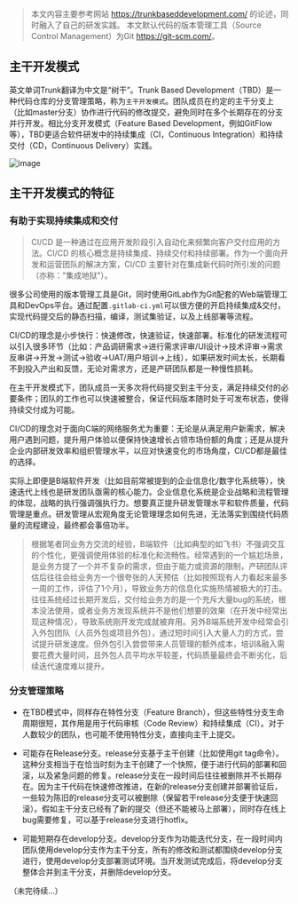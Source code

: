 > 本文内容主要参考网站 <https://trunkbaseddevelopment.com/> 的论述，同时融入了自己的研发实践。
> 本文默认代码的版本管理工具（Source Control Management）为Git <https://git-scm.com/>。

## 主干开发模式
英文单词Trunk翻译为中文是“树干”。Trunk Based Development（TBD）是一种代码仓库的分支管理策略，称为`主干开发模式`。团队成员在约定的主干分支上（比如master分支）协作进行代码的修改提交，避免同时在多个长期存在的分支并行开发。相比分支开发模式（Feature Based Development，例如GitFlow等），TBD更适合软件研发中的持续集成（CI，Continuous Integration）和持续交付（CD，Continuous Delivery）实践。

![image](https://user-images.githubusercontent.com/12379685/190977449-e40a3fac-d540-4625-a1ec-e42de047d078.png)

## 主干开发模式的特征

### 有助于实现持续集成和交付

> CI/CD 是一种通过在应用开发阶段引入自动化来频繁向客户交付应用的方法。CI/CD 的核心概念是持续集成、持续交付和持续部署。作为一个面向开发和运营团队的解决方案，CI/CD 主要针对在集成新代码时所引发的问题（亦称："集成地狱"）。

很多公司使用的版本管理工具是Git，同时使用GitLab作为Git配套的Web端管理工具和DevOps平台。通过配置`.gitlab-ci.yml`可以很方便的开启持续集成&交付，实现代码提交后的静态扫描，编译，测试集验证，以及上线部署等流程。

CI/CD的理念是小步快行：快速修改，快速验证，快速部署。标准化的研发流程可以引入很多环节（比如：产品调研需求->进行需求评审/UI设计->技术评审->需求反串讲->开发->测试->验收->UAT/用户培训->上线），如果研发时间太长，长期看不到投入产出和反馈，无论对需求方，还是产研团队都是一种慢性损耗。

在主干开发模式下，团队成员一天多次将代码提交到主干分支，满足持续交付的必要条件；团队的工作也可以快速被整合，保证代码版本随时处于可发布状态，使得持续交付成为可能。


CI/CD的理念对于面向C端的网络服务尤为重要：无论是从满足用户新需求，解决用户遇到问题，提升用户体验以便保持快速增长占领市场份额的角度；还是从提升企业内部研发效率和组织管理水平，以应对快速变化的市场角度，CI/CD都是最佳的选择。

实际上即便是B端软件开发（比如目前常被提到的企业信息化/数字化系统等），快速迭代上线也是研发团队亟需的核心能力。企业信息化系统是企业战略和流程管理的体现，战略的执行强调强执行力。想要真正提升研发管理水平和软件质量，代码管理是重点。研发管理从宏观角度无论管理理念如何先进，无法落实到围绕代码质量的流程建设，最终都会事倍功半。

> 根据笔者同业务方交流的经验，B端软件（比如典型的如飞书）不强调交互的个性化，更强调使用体验的标准化和流畅性。经常遇到的一个尴尬场景，是业务方提了一个并不复杂的需求，但由于能力或资源的限制，产研团队评估后往往会给业务方一个很夸张的人天预估（比如按照现有人力看起来最多一周的工作，评估了1个月），导致业务方的信息化实施热情被极大的打击。往往系统经过长期开发后，交付给业务方的是一个充斥大量bug的系统，根本没法使用，或者业务方发现系统并不是他们想要的效果（在开发中经常出现这种情况），导致系统刚开发完成就被弃用。另外B端系统开发中经常会引入外包团队（人员外包或项目外包），通过短时间引入大量人力的方式，尝试提升研发速度。但外包引入尝尝带来人员管理的额外成本，培训&融入需要花费大量时间，且外包人员平均水平较差，代码质量最终会不断劣化，后续迭代速度难以提升。

### 分支管理策略

- 在TBD模式中，同样存在特性分支（Feature Branch），但这些特性分支生命周期很短，其作用是用于代码审核（Code Review）和持续集成（CI）。对于人数较少的团队，也可能不使用特性分支，直接向主干上提交。

- 可能存在Release分支。release分支基于主干创建（比如使用git tag命令）。这种分支相当于在恰当时刻为主干创建了一个快照，便于进行代码的部署和回滚，以及紧急问题的修复。release分支在一段时间后往往被删除并不长期存在。因为主干代码在快速修改推进，在新的release分支创建并部署验证后，一些较为陈旧的release分支可以被删除（保留若干release分支便于快速回滚）。假如主干分支已经有了新的提交（但还不能被马上部署），同时存在线上bug需要修复，可以基于release分支进行hotfix。

- 可能短期存在develop分支。develop分支作为功能迭代分支，在一段时间内团队使用develop分支作为主干分支，所有的修改和测试都围绕develop分支进行，使用develop分支部署测试环境。当开发测试完成后，将develop分支整体合并到主干分支，并删除develop分支。

（未完待续...）
